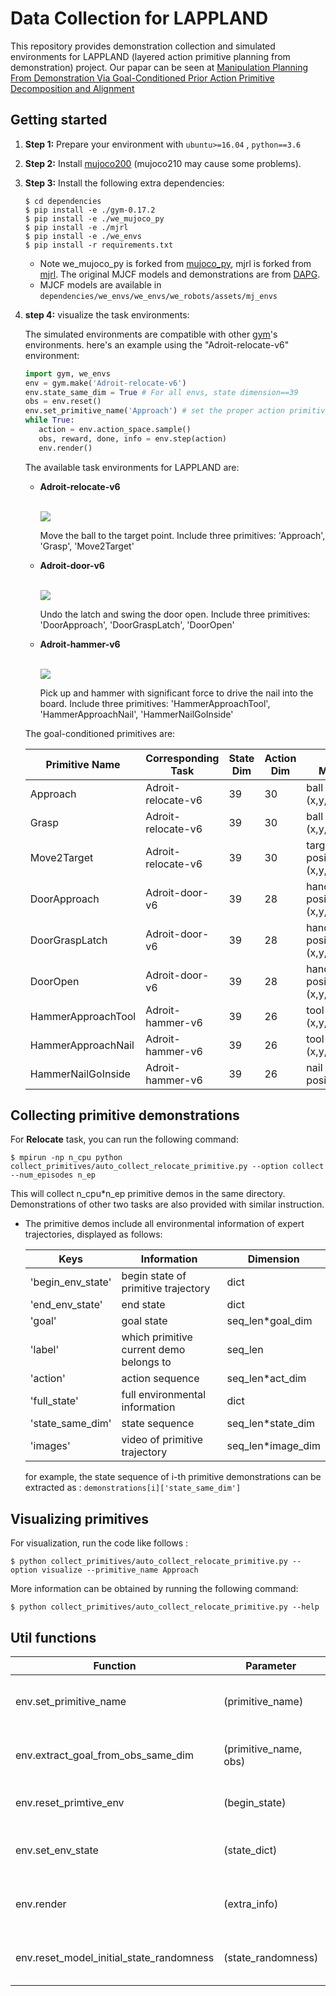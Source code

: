 # Data Collection for LAPPLAND

This repository provides demonstration collection and simulated environments for LAPPLAND (layered action primitive planning from demonstration) project. Our papar can be seen at [Manipulation Planning From Demonstration Via Goal-Conditioned Prior Action Primitive Decomposition and Alignment](https://ieeexplore.ieee.org/document/9669009?source=authoralert)

## Getting started

1. **Step 1:** Prepare your  environment with ```ubuntu>=16.04``` , ```python==3.6```

2. **Step 2:** Install [mujoco200](https://mujoco.org/) (mujoco210 may cause some problems). 

3. **Step 3:** Install the following extra dependencies:

    ```
    $ cd dependencies
    $ pip install -e ./gym-0.17.2
    $ pip install -e ./we_mujoco_py
    $ pip install -e ./mjrl
    $ pip install -e ./we_envs
    $ pip install -r requirements.txt
    ```
    - Note  we_mujoco_py is forked from [mujoco_py](https://github.com/openai/mujoco-py), mjrl is forked from [mjrl](https://github.com/aravindr93/mjrl).
    The original MJCF models and demonstrations are from [DAPG](https://github.com/aravindr93/hand_dapg).
    - MJCF models are available in ```dependencies/we_envs/we_envs/we_robots/assets/mj_envs```
4. **step 4:** visualize the task environments:
    
    The simulated environments are compatible with other [gym](https://github.com/openai/gym)'s environments. here's an example using the "Adroit-relocate-v6" environment:
    ```python
    import gym, we_envs
    env = gym.make('Adroit-relocate-v6')
    env.state_same_dim = True # For all envs, state dimension==39
    obs = env.reset()
    env.set_primitive_name('Approach') # set the proper action primitive
    while True:           
       action = env.action_space.sample()
       obs, reward, done, info = env.step(action)
       env.render()
    ```
    The available task environments for LAPPLAND are:
   - **Adroit-relocate-v6**

     <br/>![](gif/Relocation_task.gif)</br>

     Move the  ball to the  target point. Include three primitives: 'Approach', 'Grasp', 'Move2Target'
   - **Adroit-door-v6**

     <br/>![](gif/DoorOpening_task.gif)</br>

     Undo the latch and swing the door open. Include three primitives: 'DoorApproach', 'DoorGraspLatch', 'DoorOpen'
   - **Adroit-hammer-v6**

     <br/>![](gif/HammerUse_task.gif)</br>

     Pick up and hammer with significant force to drive the nail into the board. Include three primitives: 'HammerApproachTool', 'HammerApproachNail', 'HammerNailGoInside'
   
    The goal-conditioned primitives are: 
    
    |  Primitive Name   | Corresponding Task|  State Dim   | Action Dim  | Goal Meaning | Label |
    |  ----  | --- | ----  | ----  | ----  | ---- |
    | Approach  | Adroit-relocate-v6 | 39 | 30 | ball position (x,y,z) |1|
    | Grasp  | Adroit-relocate-v6 | 39 | 30 | ball position (x,y,z)|2|
    | Move2Target  | Adroit-relocate-v6 | 39 | 30 | target position (x,y,z)|3|
    | DoorApproach  | Adroit-door-v6 | 39 | 28 | handle position (x,y,z)|11|
    | DoorGraspLatch  | Adroit-door-v6 | 39 | 28 | handle position (x,y,z)|12|
    | DoorOpen  | Adroit-door-v6 | 39 | 28 | handle position (x,y,z)|13|
    | HammerApproachTool  | Adroit-hammer-v6 | 39 | 26 | tool position (x,y,z)|21|
    | HammerApproachNail  | Adroit-hammer-v6 | 39 | 26 | tool position (x,y,z)|22|
    | HammerNailGoInside  | Adroit-hammer-v6 | 39 | 26 | nail position(x,y,z)|23|
    
    
## Collecting primitive demonstrations

For **Relocate** task, you can run the following command:

```
$ mpirun -np n_cpu python collect_primitives/auto_collect_relocate_primitive.py --option collect --num_episodes n_ep
```
This will collect n_cpu*n_ep primitive demos in the same directory. Demonstrations of other two tasks are also provided with similar instruction.
- The primitive demos include all environmental information of expert trajectories, displayed as follows:
    
    | Keys  | Information  |   Dimension   | 
    |  ----  | --- | ----  |
    | 'begin_env_state'  | begin state of primitive trajectory | dict | 
    | 'end_env_state'  | end state  | dict | 
    | 'goal'  | goal state | seq_len*goal_dim | 
    | 'label'  | which primitive current demo belongs to | seq_len | 
    | 'action'  | action sequence  | seq_len*act_dim | 
    | 'full_state'  | full environmental information | dict | 
    | 'state_same_dim'  | state sequence | seq_len*state_dim | 
    | 'images'  | video of primitive trajectory  | seq_len*image_dim | 
      
    for example, the state sequence of i-th primitive demonstrations can be extracted as :
        ```
        demonstrations[i]['state_same_dim']
        ``` 
## Visualizing primitives

For visualization, run the code like follows :

```
$ python collect_primitives/auto_collect_relocate_primitive.py --option visualize --primitive_name Approach
```

More information can be obtained by running the following command:

```
$ python collect_primitives/auto_collect_relocate_primitive.py --help
```

## Util functions
| Function  | Parameter  | Usage  |
|  ----  | --- | ---- |
| env.set_primitive_name | (primitive_name) | set the primitive_name for simulated env |
| env.extract_goal_from_obs_same_dim | (primitive_name, obs) | extract goal from current observation obs|
| env.reset_primtive_env | (begin_state) | reset primitive env to begin_state|
| env.set_env_state | (state_dict) | set current (task) environment state|
| env.render | (extra_info) | render simulated env, with extra_info (e.g., goal)|
| env.reset_model_initial_state_randomness | (state_randomness) | reset task env with certain initial state randomness|

    
